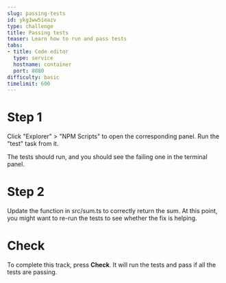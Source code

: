 ```yaml
---
slug: passing-tests
id: ykg1ww5ieazv
type: challenge
title: Passing tests
teaser: Learn how to run and pass tests
tabs:
- title: Code editor
  type: service
  hostname: container
  port: 8080
difficulty: basic
timelimit: 600
---
```


Step 1
======

Click "Explorer" > "NPM Scripts" to open the corresponding panel.
Run the "test" task from it.

The tests should run, and you should see the failing one in the terminal panel.

Step 2
======

Update the function in src/sum.ts to correctly return the sum.
At this point, you might want to re-run the tests to see whether the fix is helping.

Check
=====

To complete this track, press **Check**. It will run the tests and pass if all the tests are passing.
